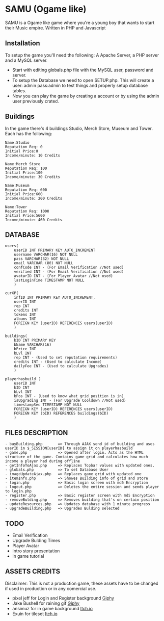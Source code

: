 # SAMU (Ogame like)
SAMU is a Ogame like game where you're a young boy that wants to start their Music empire.
Written in PHP and Javascript

## Installation
To setup the game you'll need the following:
A Apache Server, a PHP server and a MySQL server.
- Start with editing globals.php file with the MySQL user, password and server.
- To setup the Database we need to open SETUP.php. This will create a user: admin pass:admin to test things and properly setup database tables.
- Now you can play the game by creating a account or by using the admin user previously crated.

## Buildings
In the game there's 4 buildings Studio, Merch Store, Museum and Tower. Each has the following:
```
Name:Studio
Reputation Req: 0
Initial Price:0
Income/minute: 10 Credits
```
```
Name:Merch Store
Reputation Req: 100
Initial Price:100
Income/minute: 30 Credits
```
```
Name:Museum
Reputation Req: 600
Initial Price:600
Income/minute: 200 Credits
```
```
Name:Tower
Reputation Req: 1000
Initial Price:5600
Income/minute: 460 Credits
```

## DATABASE
```
users(
	userID INT PRIMARY KEY AUTO_INCREMENT
	username VARCHAR(16) NOT NULL
	pass VARCHAR(32) NOT NULL
	email VARCHAR (80) NOT NULL
	confCode INT - (For Email Verification //Not used)
	verified INT - (For Email Verification //Not used)
	avatarID INT - (For Player Avatar //Not used)
	lastLoginTime TIMESTAMP NOT NULL
	)
```
```
curXP(
	infID INT PRIMARY KEY AUTO_INCREMENT,
	userID INT
	rep INT
	credits INT
	tokens INT
	albums INT
	FOREIGN KEY (userID) REFERENCES users(userID)
	)
```
```
buildings(
	bID INT PRIMARY KEY
	bName VARCHAR(16)
	bPrice INT
	bLvl INT
	rep INT - (Used to set reputation requirements)
	credits INT - (Used to calculate Income)
	dailyFee INT - (Used to calculate Upgrades)
	)
```
```
playerhasbuild (
	userID INT
	bID INT
	bLvl INT
	bPos INT - (Used to know what grid position is in)
	isUpgrading INT - (For Upgrade Cooldown //Not used)
	timestampSec TIMESTAMP NOT NULL
	FOREIGN KEY (userID) REFERENCES users(userID) 
	FOREIGN KEY (bID) REFERENCES buildings(bID)
	)
```

## FILES DESCRIPTION
```
- buyBuilding.php 		=> Through AJAX send id of building and uses userID in $_SESSION[userID] to assign it on playerhasbuild
- game.php 				=> Opened after login. Acts as the HTML structure of the game. Contains game grid and calculates how much income a player had during offline
- getInfoToAjax.php 	=> Replaces Topbar values with updated ones.
- globals.php			=> To set Database User
- imageUpdateAjax.php 	=> Replaces game grid with updated one
- itemInfo.php 			=> Showes Building info of grid and store
- login.php 			=> Basic login screen with md5 Encryption
- logout.php 			=> Deletes the entire session and sends player to login.php
- register.php 			=> Basic register screen with md5 Encryption
- removeBulding.php 	=> Removes building that's on certain position
- updateResources.php 	=> Updates database with 1 minute progress
- upgradeBuilding.php 	=> Upgrades Bulding selected
```

## TODO
- Email Verification
- Upgrade Bulding Times
- Player Avatar
- Intro story presentation
- In game tutorial

## ASSETS CREDITS
Disclaimer: This is not a production game, these assets have to be changed if used in production or in any comercial use.
- pixel jeff for Login and Register background [Giphy](https://giphy.com/gifs/pixel-art-jeff-lkceXNDw4Agryfrwz8) 
- Jake Bushell for raining gif [Giphy](https://giphy.com/stickers/arsissist-jakebushell-thebigdrip-sclaXPuYMBQVN4OsuM)
- ansimuz for in game background [Itch.io](https://ansimuz.itch.io/)
- Exuin for tileset [Itch.io](https://emily2.itch.io/)